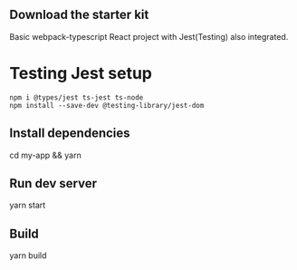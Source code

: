 ## Download the starter kit

Basic webpack-typescript React project with Jest(Testing) also integrated.

# Testing Jest setup
    npm i @types/jest ts-jest ts-node
    npm install --save-dev @testing-library/jest-dom

## Install dependencies

cd my-app &&
yarn

## Run dev server

yarn start

## Build

yarn build
